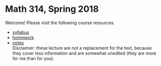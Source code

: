 # Math 314, Spring 2018

Welcome! Please visit the following course resources.

* [syllabus](syllabus.md)
* [homework](homework.md)
* [notes](https://github.com/scoskey/m314/raw/master/notes.pdf)  
Disclaimer: these lecture are not a replacement for the text, because they cover less information and are somewhat unedited (they are more for me than for you).
